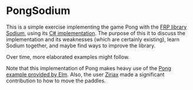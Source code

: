 # PongSodium

This is a simple exercise implementing the game Pong with the [FRP library Sodium](https://github.com/SodiumFRP/sodium), using its [C# implementation](https://github.com/SodiumFRP/sodium/tree/master/c%23).
The purpose of this it to discuss the implementation and its weaknesses (which are certainly existing), learn Sodium together, and maybe find ways to improve the library.

Over time, more elaborated examples might follow.

Note that this implementation of Pong makes heavy use of the [Pong example provided by Elm](http://elm-lang.org/examples/pong).
Also, the user [Ziriax](https://github.com/Ziriax) made a significant contribution to how to move the paddles.